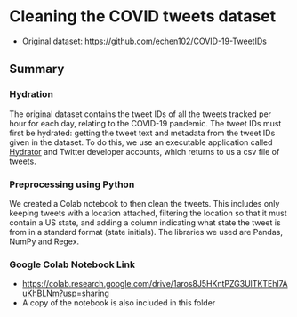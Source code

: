 # Cleaning the COVID tweets dataset
* Original dataset: https://github.com/echen102/COVID-19-TweetIDs

## Summary

### Hydration
The original dataset contains the tweet IDs of all the tweets tracked per hour for each day, relating to the COVID-19 pandemic. 
The tweet IDs must first be hydrated: getting the tweet text and metadata from the tweet IDs given in the dataset.
To do this, we use an executable application called [Hydrator](https://github.com/DocNow/hydrator) and Twitter developer accounts, which returns to us a csv file of tweets.

### Preprocessing using Python
We created a Colab notebook to then clean the tweets. This includes only keeping tweets with a location attached, filtering the location so that it must contain a US state, and adding a column indicating what state the tweet is from in a standard format (state initials).
The libraries we used are Pandas, NumPy and Regex.

### Google Colab Notebook Link
* https://colab.research.google.com/drive/1aros8J5HKntPZG3UlTKTEhl7AuKhBLNm?usp=sharing
* A copy of the notebook is also included in this folder

